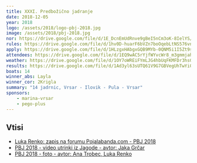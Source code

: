 ```yaml
---
title: XXXI. Predbožično jadranje
date: 2018-12-05
year: 2018
logo: /assets/2018/logo-pbj-2018.jpg
image: /assets/2018/pbj-2018.jpg
nor: https://drive.google.com/file/d/1E_DcnEmUdRnve9gBeI5nCm3oK-8IelYS/view?usp=sharing
rules: https://drive.google.com/file/d/1hv0D-huarF6bVZn7boOqebLtNS576vnf/view?usp=sharing
apply: https://drive.google.com/file/d/1HLzgxHAbgxGQB9MYb-0QNM5i1I5Zt9s8/view?usp=sharing
attendees: https://drive.google.com/file/d/1EQ9wAC5rYjfWYvcWr8_m3gmmjah2ZY-T/view?usp=sharing
weather: https://drive.google.com/file/d/1OY7oWREiFYmLJG4hbUqFKMFDr3hsGfxZ/view?usp=sharing
results: https://drive.google.com/file/d/1Ad3yl63sUTQ61V9G7GBVegUhTwYi03Bl/view?usp=sharing
boats: 14
winner_abs: Layla
winner_cor: 2Krigla
summary: "14 jadrnic, Vrsar - Ilovik - Pula - Vrsar"
sponsors:
    - marina-vrsar
    - pego-plus
---
```


## Vtisi
 - [Luka Renko: zapis na forumu Pojalabanda.com - PBJ 2018](https://pojalabanda.com/t/predbozicno-jadranje/64/2)
 - [PBJ 2018 - video utrinki iz Jagode - avtor: Jaka Grčar](https://www.youtube.com/watch?v=mdkiuw1HpkU)
 - [PBJ 2018 - foto - avtor: Ana Trobec, Luka Renko](https://photos.app.goo.gl/6MfBvysP2VTrS3kG8)
